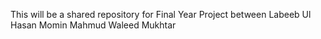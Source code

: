 This will be a shared repository for Final Year Project between
Labeeb Ul Hasan
Momin Mahmud
Waleed Mukhtar 

